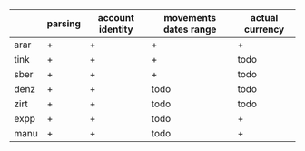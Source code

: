 |     | parsing | account identity | movements dates range | actual currency|
|-----|---------|------------------|-----------------------|----------------|
|arar | +       | +                | +                     | +              |
|tink | +       | +                | +                     | todo           |
|sber | +       | +                | +                     | todo           |
|denz | +       | +                | todo                  | todo           |
|zirt | +       | +                | todo                  | todo           |
|expp | +       | +                | todo                  | +              |
|manu | +       | +                | todo                  | +              |
